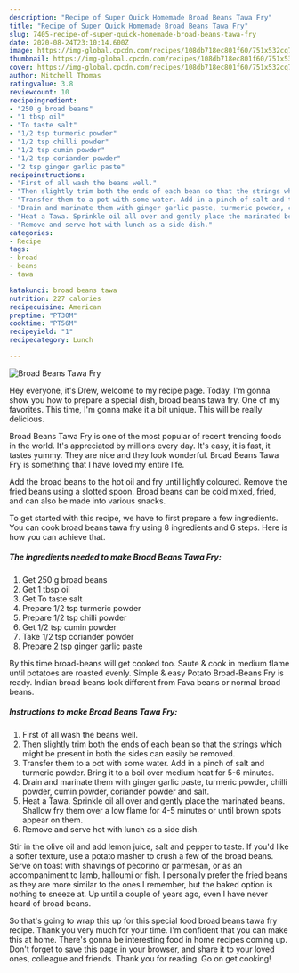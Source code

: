 ```yaml
---
description: "Recipe of Super Quick Homemade Broad Beans Tawa Fry"
title: "Recipe of Super Quick Homemade Broad Beans Tawa Fry"
slug: 7405-recipe-of-super-quick-homemade-broad-beans-tawa-fry
date: 2020-08-24T23:10:14.600Z
image: https://img-global.cpcdn.com/recipes/108db718ec801f60/751x532cq70/broad-beans-tawa-fry-recipe-main-photo.jpg
thumbnail: https://img-global.cpcdn.com/recipes/108db718ec801f60/751x532cq70/broad-beans-tawa-fry-recipe-main-photo.jpg
cover: https://img-global.cpcdn.com/recipes/108db718ec801f60/751x532cq70/broad-beans-tawa-fry-recipe-main-photo.jpg
author: Mitchell Thomas
ratingvalue: 3.8
reviewcount: 10
recipeingredient:
- "250 g broad beans"
- "1 tbsp oil"
- "To taste salt"
- "1/2 tsp turmeric powder"
- "1/2 tsp chilli powder"
- "1/2 tsp cumin powder"
- "1/2 tsp coriander powder"
- "2 tsp ginger garlic paste"
recipeinstructions:
- "First of all wash the beans well."
- "Then slightly trim both the ends of each bean so that the strings which might be present in both the sides can easily be removed."
- "Transfer them to a pot with some water. Add in a pinch of salt and turmeric powder. Bring it to a boil over medium heat for 5-6 minutes."
- "Drain and marinate them with ginger garlic paste, turmeric powder, chilli powder, cumin powder, coriander powder and salt."
- "Heat a Tawa. Sprinkle oil all over and gently place the marinated beans. Shallow fry them over a low flame for 4-5 minutes or until brown spots appear on them."
- "Remove and serve hot with lunch as a side dish."
categories:
- Recipe
tags:
- broad
- beans
- tawa

katakunci: broad beans tawa 
nutrition: 227 calories
recipecuisine: American
preptime: "PT30M"
cooktime: "PT56M"
recipeyield: "1"
recipecategory: Lunch

---
```



![Broad Beans Tawa Fry](https://img-global.cpcdn.com/recipes/108db718ec801f60/751x532cq70/broad-beans-tawa-fry-recipe-main-photo.jpg)

Hey everyone, it's Drew, welcome to my recipe page. Today, I'm gonna show you how to prepare a special dish, broad beans tawa fry. One of my favorites. This time, I'm gonna make it a bit unique. This will be really delicious.

Broad Beans Tawa Fry is one of the most popular of recent trending foods in the world. It's appreciated by millions every day. It's easy, it is fast, it tastes yummy. They are nice and they look wonderful. Broad Beans Tawa Fry is something that I have loved my entire life.

Add the broad beans to the hot oil and fry until lightly coloured. Remove the fried beans using a slotted spoon. Broad beans can be cold mixed, fried, and can also be made into various snacks.


To get started with this recipe, we have to first prepare a few ingredients. You can cook broad beans tawa fry using 8 ingredients and 6 steps. Here is how you can achieve that.

<!--inarticleads1-->

##### The ingredients needed to make Broad Beans Tawa Fry:

1. Get 250 g broad beans
1. Get 1 tbsp oil
1. Get To taste salt
1. Prepare 1/2 tsp turmeric powder
1. Prepare 1/2 tsp chilli powder
1. Get 1/2 tsp cumin powder
1. Take 1/2 tsp coriander powder
1. Prepare 2 tsp ginger garlic paste


By this time broad-beans will get cooked too. Saute &amp; cook in medium flame until potatoes are roasted evenly. Simple &amp; easy Potato Broad-Beans Fry is ready. Indian broad beans look different from Fava beans or normal broad beans. 

<!--inarticleads2-->

##### Instructions to make Broad Beans Tawa Fry:

1. First of all wash the beans well.
1. Then slightly trim both the ends of each bean so that the strings which might be present in both the sides can easily be removed.
1. Transfer them to a pot with some water. Add in a pinch of salt and turmeric powder. Bring it to a boil over medium heat for 5-6 minutes.
1. Drain and marinate them with ginger garlic paste, turmeric powder, chilli powder, cumin powder, coriander powder and salt.
1. Heat a Tawa. Sprinkle oil all over and gently place the marinated beans. Shallow fry them over a low flame for 4-5 minutes or until brown spots appear on them.
1. Remove and serve hot with lunch as a side dish.


Stir in the olive oil and add lemon juice, salt and pepper to taste. If you&#39;d like a softer texture, use a potato masher to crush a few of the broad beans. Serve on toast with shavings of pecorino or parmesan, or as an accompaniment to lamb, halloumi or fish. I personally prefer the fried beans as they are more similar to the ones I remember, but the baked option is nothing to sneeze at. Up until a couple of years ago, even I have never heard of broad beans. 

So that's going to wrap this up for this special food broad beans tawa fry recipe. Thank you very much for your time. I'm confident that you can make this at home. There's gonna be interesting food in home recipes coming up. Don't forget to save this page in your browser, and share it to your loved ones, colleague and friends. Thank you for reading. Go on get cooking!

